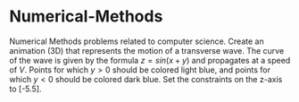 # Numerical-Methods
Numerical Methods problems related to computer science.
Create an animation (3D) that represents the motion of a transverse wave. The curve of the wave is given by the formula $z=sin(x+y)$ and propagates at a speed of $V$.
Points for which $y>0$ should be colored light blue, and points for which $y<0$ should be colored dark blue.
Set the constraints on the z-axis to [-5.5].

